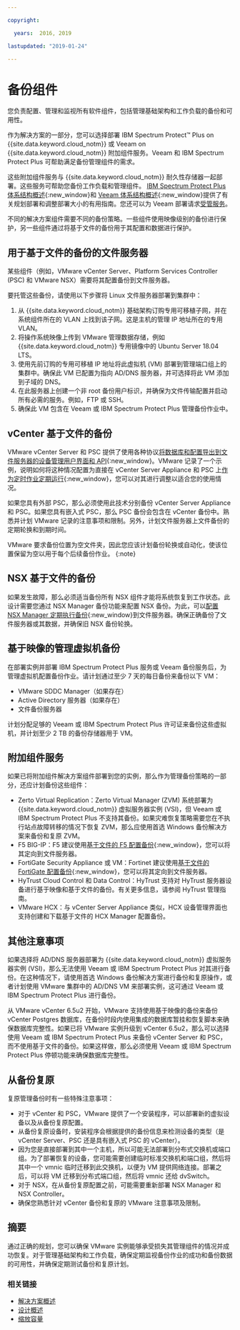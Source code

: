 ```yaml
---

copyright:

  years:  2016, 2019

lastupdated: "2019-01-24"

---
```


# 备份组件

您负责配置、管理和监视所有软件组件，包括管理基础架构和工作负载的备份和可用性。

作为解决方案的一部分，您可以选择部署 IBM Spectrum Protect&trade; Plus on {{site.data.keyword.cloud_notm}} 或 Veeam on {{site.data.keyword.cloud_notm}} 附加组件服务。Veeam 和 IBM Spectrum Protect Plus 可帮助满足备份管理组件的需求。

这些附加组件服务与 {{site.data.keyword.cloud_notm}} 耐久性存储器一起部署。这些服务可帮助您备份工作负载和管理组件。 [IBM Spectrum Protect Plus 体系结构概述](https://www.ibm.com/cloud/garage/architectures/implementation/virtualization_backup_spplus){:new_window}和 [Veeam 体系结构概述](https://www.ibm.com/cloud/garage/architectures/implementation/virtualization_backup_veeam){:new_window}提供了有关规划部署和调整部署大小的有用指南。您还可以为 Veeam 部署请求[受管服务](/docs/services/vmwaresolutions/services/managing_veeam_services.html)。

不同的解决方案组件需要不同的备份策略。一些组件使用映像级别的备份进行保护，另一些组件通过将基于文件的备份用于其配置和数据进行保护。

## 用于基于文件的备份的文件服务器

某些组件（例如，VMware vCenter Server、Platform Services Controller (PSC) 和 VMware NSX）需要将其配置备份到文件服务器。

要托管这些备份，请使用以下步骤将 Linux 文件服务器部署到集群中：

1. 从 {{site.data.keyword.cloud_notm}} 基础架构订购专用可移植子网，并在系统组件所在的 VLAN 上找到该子网。这是主机的管理 IP 地址所在的专用 VLAN。
2. 将操作系统映像上传到 VMware 管理数据存储，例如 {{site.data.keyword.cloud_notm}} 专用镜像中的 Ubuntu Server 18.04 LTS。
3. 使用先前订购的专用可移植 IP 地址将此虚拟机 (VM) 部署到管理端口组上的集群中。确保此 VM 已配置为指向 AD/DNS 服务器，并可选择将此 VM 添加到子域的 DNS。
4. 在此服务器上创建一个非 root 备份用户标识，并确保为文件传输配置并启动所有必需的服务。例如，FTP 或 SSH。
5. 确保此 VM 包含在 Veeam 或 IBM Spectrum Protect Plus 管理备份作业中。

## vCenter 基于文件的备份

VMware vCenter Server 和 PSC 提供了使用各种协议[将数据库和配置导出到文件服务器的设备管理用户界面和 API](https://docs.vmware.com/en/VMware-vSphere/6.5/com.vmware.vsphere.install.doc/GUID-3EAED005-B0A3-40CF-B40D-85AD247D7EA4.html){:new_window}。VMware 记录了一个示例，说明如何将这种情况配置为直接在 vCenter Server Appliance 和 PSC 上[作为定时作业定期运行](https://pubs.vmware.com/vsphere-6-5/index.jsp?topic=%2Fcom.vmware.vsphere.vcsapg-rest.doc%2FGUID-222400F3-678E-4028-874F-1F83036D2E85.html){:new_window}，您可以对其进行调整以适合您的使用情况。

如果您具有外部 PSC，那么必须使用此技术分别备份 vCenter Server Appliance 和 PSC。如果您具有嵌入式 PSC，那么 PSC 备份会包含在 vCenter 备份中。熟悉并计划 VMware 记录的注意事项和限制。另外，计划文件服务器上文件备份的定期轮换和到期时间。

VMware 要求备份位置为空文件夹，因此您应该计划备份轮换或自动化，使该位置保留为空以用于每个后续备份作业。
{:note}

## NSX 基于文件的备份

如果发生故障，那么必须适当备份所有 NSX 组件才能将系统恢复到工作状态。此设计需要您通过 NSX Manager 备份功能来配置 NSX 备份。为此，可以[配置 NSX Manager 定期执行备份](https://pubs.vmware.com/NSX-6/index.jsp?topic=%2Fcom.vmware.nsx.admin.doc%2FGUID-72EFCAB1-0B10-4007-A44C-09D38CD960D3.html){:new_window}到文件服务器。确保正确备份了文件服务器或其数据，并确保旧 NSX 备份轮换。

## 基于映像的管理虚拟机备份

在部署实例并部署 IBM Spectrum Protect Plus 服务或 Veeam 备份服务后，为管理虚拟机配置备份作业。请计划通过至少 7 天的每日备份来备份以下 VM：

* VMware SDDC Manager（如果存在）
* Active Directory 服务器（如果存在）
* 文件备份服务器

计划分配足够的 Veeam 或 IBM Spectrum Protect Plus 许可证来备份这些虚拟机，并计划至少 2 TB 的备份存储器用于 VM。

## 附加组件服务

如果已将附加组件解决方案组件部署到您的实例，那么作为管理备份策略的一部分，还应计划备份这些组件：

* Zerto Virtual Replication：Zerto Virtual Manager (ZVM) 系统部署为 {{site.data.keyword.cloud_notm}} 虚拟服务器实例 (VSI)，但 Veeam 或 IBM Spectrum Protect Plus 不支持其备份。如果灾难恢复策略需要您在不执行站点故障转移的情况下恢复 ZVM，那么应使用首选 Windows 备份解决方案来备份和复原 ZVM。
* F5 BIG-IP：F5 建议使用[基于文件的 F5 配置备份](https://support.f5.com/csp/article/K13132){:new_window}，您可以将其定向到文件服务器。
* FortiGate Security Appliance 或 VM：Fortinet 建议使用[基于文件的 FortiGate 配置备份](http://help.fortinet.com/fos50hlp/54/Content/FortiOS/fortigate-best-practices-54/Firmware/Performing_Config_Backup.htm){:new_window}，您可以将其定向到文件服务器。
* HyTrust Cloud Control 和 Data Control：HyTrust 支持对 HyTrust 服务器设备进行基于映像和基于文件的备份。有关更多信息，请参阅 HyTrust 管理指南。
* VMware HCX：与 vCenter Server Appliance 类似，HCX 设备管理界面也支持创建和下载基于文件的 HCX Manager 配置备份。

## 其他注意事项

如果选择将 AD/DNS 服务器部署为 {{site.data.keyword.cloud_notm}} 虚拟服务器实例 (VSI)，那么无法使用 Veeam 或 IBM Spectrum Protect Plus 对其进行备份。在这种情况下，请使用首选 Windows 备份解决方案进行备份和复原操作，或者计划使用 VMware 集群中的 AD/DNS VM 来部署实例，这可通过 Veeam 或 IBM Spectrum Protect Plus 进行备份。

从 VMware vCenter 6.5u2 开始，VMware 支持使用基于映像的备份来备份 vCenter Postgres 数据库，在备份时段内使用集成的数据库暂挂和恢复脚本来确保数据库完整性。如果已将 VMware 实例升级到 vCenter 6.5u2，那么可以选择使用 Veeam 或 IBM Spectrum Protect Plus 来备份 vCenter Server 和 PSC，而不使用基于文件的备份。如果这样做，那么必须使用 Veeam 或 IBM Spectrum Protect Plus 停顿功能来确保数据库完整性。

## 从备份复原

复原管理备份时有一些特殊注意事项：

* 对于 vCenter 和 PSC，VMware 提供了一个安装程序，可以部署新的虚拟设备以及从备份复原配置。
* 从备份复原设备时，安装程序会根据提供的备份信息来检测设备的类型（是 vCenter Server、PSC 还是具有嵌入式 PSC 的 vCenter）。
* 因为您是直接部署到其中一个主机，所以可能无法部署到分布式交换机或端口组。为了部署恢复的设备，您可能需要创建临时标准交换机和端口组，然后将其中一个 vmnic 临时迁移到此交换机，以便为 VM 提供网络连接。部署之后，可以将 VM 迁移到分布式端口组，然后将 vmnic 还给 dvSwitch。
* 对于 NSX，在从备份复原配置之前，可能需要重新部署 NSX Manager 和 NSX Controller。
* 确保您熟悉针对 vCenter 备份和复原的 VMware 注意事项及限制。

## 摘要

通过正确的规划，您可以确保 VMware 实例能够承受损失其管理组件的情况并成功恢复。对于管理基础架构和工作负载，确保定期监视备份作业的成功和备份数据的可用性，并确保定期测试备份和复原计划。

### 相关链接

* [解决方案概述](/docs/services/vmwaresolutions/archiref/solution/solution_overview.html)
* [设计概述](/docs/services/vmwaresolutions/archiref/solution/design_overview.html)
* [缩放容量](/docs/services/vmwaresolutions/archiref/solution/solution_scaling.html)
